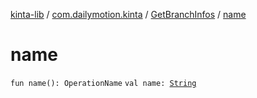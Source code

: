[kinta-lib](../../index.md) / [com.dailymotion.kinta](../index.md) / [GetBranchInfos](index.md) / [name](./name.md)

# name

`fun name(): OperationName`
`val name: `[`String`](https://kotlinlang.org/api/latest/jvm/stdlib/kotlin/-string/index.html)